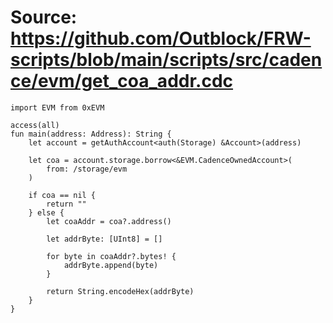 # Source: https://github.com/Outblock/FRW-scripts/blob/main/scripts/src/cadence/evm/get_coa_addr.cdc

```
import EVM from 0xEVM

access(all)
fun main(address: Address): String {
    let account = getAuthAccount<auth(Storage) &Account>(address)

    let coa = account.storage.borrow<&EVM.CadenceOwnedAccount>(
        from: /storage/evm
    )

    if coa == nil { 
        return ""
    } else {
        let coaAddr = coa?.address() 

        let addrByte: [UInt8] = []

        for byte in coaAddr?.bytes! {
            addrByte.append(byte)
        }

        return String.encodeHex(addrByte)
    }
}

```